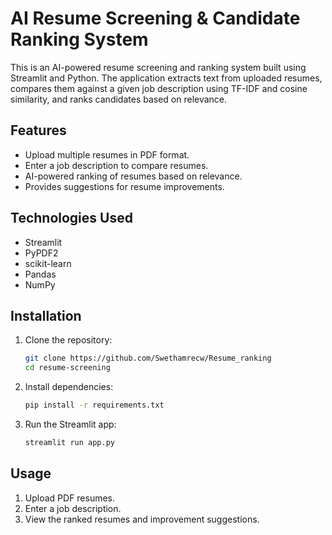 # AI Resume Screening & Candidate Ranking System

This is an AI-powered resume screening and ranking system built using Streamlit and Python. The application extracts text from uploaded resumes, compares them against a given job description using TF-IDF and cosine similarity, and ranks candidates based on relevance.

## Features
- Upload multiple resumes in PDF format.
- Enter a job description to compare resumes.
- AI-powered ranking of resumes based on relevance.
- Provides suggestions for resume improvements.

## Technologies Used
- Streamlit
- PyPDF2
- scikit-learn
- Pandas
- NumPy

## Installation
1. Clone the repository:
   ```sh
   git clone https://github.com/Swethamrecw/Resume_ranking
   cd resume-screening
   ```
2. Install dependencies:
   ```sh
   pip install -r requirements.txt
   ```
3. Run the Streamlit app:
   ```sh
   streamlit run app.py
   ```

## Usage
1. Upload PDF resumes.
2. Enter a job description.
3. View the ranked resumes and improvement suggestions.



